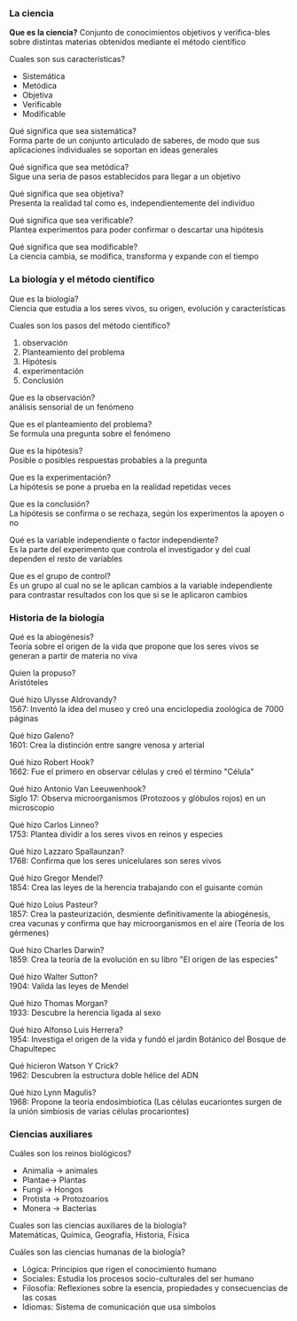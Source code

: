 ### La ciencia

**Que es la ciencia?**
Conjunto de conocimientos objetivos y verifica-bles sobre distintas materias obtenidos mediante el método científico

Cuales son sus características?      
- Sistemática
- Metódica
- Objetiva
- Verificable
- Modificable

Qué significa que sea sistemática?  
Forma parte de un conjunto articulado de saberes, de modo que sus aplicaciones individuales se soportan en ideas generales

Qué significa que sea metódica?  
Sigue una seria de pasos establecidos para llegar a un objetivo

Qué significa que sea objetiva?  
Presenta la realidad tal como es, independientemente del individuo

Qué significa que sea verificable?  
Plantea experimentos para poder confirmar o descartar una hipótesis

Qué significa que sea modificable?  
La ciencia cambia, se modifica, transforma y expande con el tiempo

### La biología y  el método científico

Que es la biología?  
Ciencia que estudia a los seres vivos, su origen, evolución y características 

Cuales son los pasos del método científico?    
1. observación
2. Planteamiento del problema
3. Hipótesis
4. experimentación
5. Conclusión

Que es la observación?  
análisis sensorial de un fenómeno

Que es el planteamiento del problema?  
Se formula una pregunta sobre el fenómeno

Que es la hipótesis?  
Posible o posibles respuestas probables a la pregunta

Que es la experimentación?  
La hipótesis se pone a prueba en la realidad repetidas veces

Que es la conclusión?  
La hipótesis se confirma o se rechaza, según los experimentos la apoyen o no

Qué es la variable independiente o factor independiente?  
Es la parte del experimento que controla el investigador y del cual dependen el resto de variables

Que es el grupo de control?  
Es un grupo al cual no se le aplican cambios a la variable independiente para contrastar resultados con los que si se le aplicaron cambios


### Historia de la biología

Qué es la abiogénesis?  
Teoría sobre el origen de la vida que propone que los seres vivos se generan a partir de materia no viva

Quien la propuso?  
Aristóteles

Qué hizo Ulysse Aldrovandy?  
1567: Inventó la idea del museo y creó una enciclopedia zoológica de 7000 páginas

Qué hizo Galeno?  
1601: Crea la distinción entre sangre venosa y arterial

Qué hizo Robert Hook?  
1662: Fue el primero en observar células y creó el término "Célula"

Qué hizo Antonio Van Leeuwenhook?  
Siglo 17: Observa microorganismos (Protozoos y glóbulos rojos) en un microscopio

Qué hizo Carlos Linneo?  
1753: Plantea dividir a los seres vivos en reinos y especies

Qué hizo Lazzaro Spallaunzan?  
1768: Confirma que los seres unicelulares son seres vivos

Qué hizo Gregor Mendel?  
1854: Crea las leyes de la herencia trabajando con el guisante común

Qué hizo Loius Pasteur?  
1857: Crea la pasteurización, desmiente definitivamente la abiogénesis, crea vacunas y confirma que hay microorganismos en el aire (Teoría de los gérmenes)

Qué hizo Charles Darwin?  
1859: Crea la teoría de la evolución en su libro "El origen de las especies"

Qué hizo Walter Sutton?  
1904: Valida las leyes de Mendel

Qué hizo Thomas Morgan?  
1933: Descubre la herencia ligada al sexo

Qué hizo  Alfonso Luis Herrera?  
1954: Investiga el origen de la vida y fundó el jardín Botánico del Bosque de Chapultepec

Qué hicieron Watson Y Crick?  
1962: Descubren la estructura doble hélice del ADN

Qué hizo Lynn Magulis?  
1968: Propone la teoría endosimbiotica (Las células eucariontes surgen de la unión simbiosis de varias células procariontes)

### Ciencias auxiliares

Cuáles son los reinos biológicos?  
- Animalia -> animales
- Plantae-> Plantas
- Fungi -> Hongos
- Protista -> Protozoarios
- Monera -> Bacterias

Cuales son las ciencias auxiliares de la biología?  
Matemáticas, Química, Geografía, Historia, Física

Cuáles son las ciencias humanas de la biología?  
- Lógica: Principios que rigen el conocimiento humano
- Sociales: Estudia los procesos socio-culturales del ser humano
- Filosofía: Reflexiones sobre la esencia, propiedades y consecuencias de las cosas
- Idiomas: Sistema de comunicación que usa símbolos